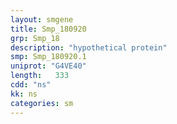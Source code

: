 ```yaml
---
layout: smgene
title: Smp_180920
grp: Smp_18
description: "hypothetical protein"
smp: Smp_180920.1
uniprot: "G4VE40"
length:   333
cdd: "ns"
kk: ns
categories: sm
---
```

